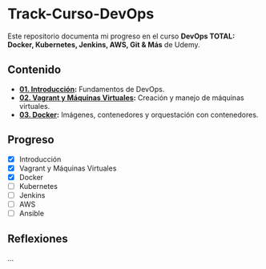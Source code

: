 # Track-Curso-DevOps

Este repositorio documenta mi progreso en el curso **DevOps TOTAL: Docker, Kubernetes, Jenkins, AWS, Git & Más** de Udemy.

## Contenido

- **[01. Introducción](01-introduction/notes.md):** Fundamentos de DevOps.
- **[02. Vagrant y Máquinas Virtuales](02-vagrant-and-vms/setup-notes.md):** Creación y manejo de máquinas virtuales.
- **[03. Docker](03-docker):** Imágenes, contenedores y orquestación con contenedores.

## Progreso

- [x] Introducción
- [x] Vagrant y Máquinas Virtuales
- [x] Docker
- [ ] Kubernetes
- [ ] Jenkins
- [ ] AWS
- [ ] Ansible

## Reflexiones

...
